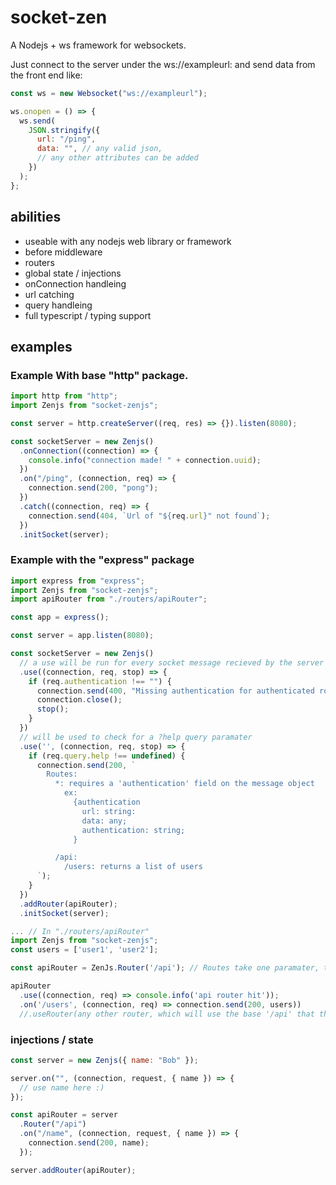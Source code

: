 # socket-zen

A Nodejs + ws framework for websockets.

Just connect to the server under the ws://exampleurl:
and send data from the front end like:

```js
const ws = new Websocket("ws://exampleurl");

ws.onopen = () => {
  ws.send(
    JSON.stringify({
      url: "/ping",
      data: "", // any valid json,
      // any other attributes can be added
    })
  );
};
```

## abilities

- useable with any nodejs web library or framework
- before middleware
- routers
- global state / injections
- onConnection handleing
- url catching
- query handleing
- full typescript / typing support

## examples

### Example With base "http" package.

```ts
import http from "http";
import Zenjs from "socket-zenjs";

const server = http.createServer((req, res) => {}).listen(8080);

const socketServer = new Zenjs()
  .onConnection((connection) => {
    console.info("connection made! " + connection.uuid);
  })
  .on("/ping", (connection, req) => {
    connection.send(200, "pong");
  })
  .catch((connection, req) => {
    connection.send(404, `Url of "${req.url}" not found`);
  })
  .initSocket(server);
```

### Example with the "express" package

```ts
import express from "express";
import Zenjs from "socket-zenjs";
import apiRouter from "./routers/apiRouter";

const app = express();

const server = app.listen(8080);

const socketServer = new Zenjs()
  // a use will be run for every socket message recieved by the server
  .use((connection, req, stop) => {
    if (req.authentication !== "") {
      connection.send(400, "Missing authentication for authenticated route");
      connection.close();
      stop();
    }
  })
  // will be used to check for a ?help query paramater
  .use('', (connection, req, stop) => {
    if (req.query.help !== undefined) {
      connection.send(200, `
        Routes:
          *: requires a 'authentication' field on the message object
            ex:
              {authentication
                url: string:
                data: any;
                authentication: string;
              }

          /api:
            /users: returns a list of users
      `);
    }
  })
  .addRouter(apiRouter);
  .initSocket(server);

... // In "./routers/apiRouter"
import Zenjs from "socket-zenjs";
const users = ['user1', 'user2'];

const apiRouter = ZenJs.Router('/api'); // Routes take one paramater, the base url

apiRouter
  .use((connection, req) => console.info('api router hit'));
  .on('/users', (connection, req) => connection.send(200, users))
  //.useRouter(any other router, which will use the base '/api' that this router has as well)
```

### injections / state

```js
const server = new Zenjs({ name: "Bob" });

server.on("", (connection, request, { name }) => {
  // use name here :)
});

const apiRouter = server
  .Router("/api")
  .on("/name", (connection, request, { name }) => {
    connection.send(200, name);
  });

server.addRouter(apiRouter);
```
